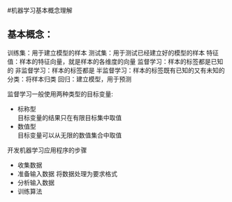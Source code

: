 #机器学习基本概念理解
## 基本概念：
训练集：用于建立模型的样本
测试集：用于测试已经建立好的模型的样本
特征值：样本的特征向量，就是样本的各维度的向量
监督学习：样本的标签都是已知的
非监督学习：样本的标签都是
半监督学习：样本的标签既有已知的又有未知的
分类：将样本归类
回归：建立模型，用于预测

监督学习一般使用两种类型的目标变量:
* 标称型   
  目标变量的结果只在有限目标集中取值
* 数值型   
  目标变量可以从无限的数值集合中取值

开发机器学习应用程序的步骤
* 收集数据
* 准备输入数据 将数据处理为要求格式
* 分析输入数据
* 训练算法

